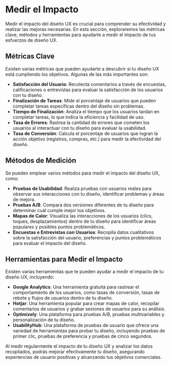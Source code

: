 # Medir el Impacto

Medir el impacto del diseño UX es crucial para comprender su efectividad y realizar las mejoras necesarias. En esta sección, exploraremos las métricas clave, métodos y herramientas para ayudarte a medir el impacto de tus esfuerzos de diseño UX.

## Métricas Clave

Existen varias métricas que pueden ayudarte a descubrir si tu diseño UX está cumpliendo los objetivos. Algunas de las más importantes son:

- **Satisfacción del Usuario**: Recolecta comentarios a través de encuestas, calificaciones o entrevistas para evaluar la satisfacción de los usuarios con tu diseño.
- **Finalización de Tareas**: Mide el porcentaje de usuarios que pueden completar tareas específicas dentro del diseño sin problemas.
- **Tiempo de Finalización**: Analiza el tiempo que los usuarios tardan en completar tareas, lo que indica la eficiencia y facilidad de uso.
- **Tasa de Errores**: Rastrea la cantidad de errores que cometen los usuarios al interactuar con tu diseño para evaluar la usabilidad.
- **Tasa de Conversión**: Calcula el porcentaje de usuarios que logran la acción objetivo (registros, compras, etc.) para medir la efectividad del diseño.

## Métodos de Medición

Se pueden emplear varios métodos para medir el impacto del diseño UX, como:

- **Pruebas de Usabilidad**: Realiza pruebas con usuarios reales para observar sus interacciones con tu diseño, identificar problemas y áreas de mejora.
- **Pruebas A/B**: Compara dos versiones diferentes de tu diseño para determinar cuál cumple mejor tus objetivos.
- **Mapas de Calor**: Visualiza las interacciones de los usuarios (clics, toques, desplazamientos) dentro de tu diseño para identificar áreas populares y posibles puntos problemáticos.
- **Encuestas e Entrevistas con Usuarios**: Recopila datos cualitativos sobre la satisfacción del usuario, preferencias y puntos problemáticos para evaluar el impacto del diseño.

## Herramientas para Medir el Impacto

Existen varias herramientas que te pueden ayudar a medir el impacto de tu diseño UX, incluyendo:

- **Google Analytics**: Una herramienta gratuita para rastrear el comportamiento de los usuarios, como tasas de conversión, tasas de rebote y flujos de usuarios dentro de tu diseño.
- **Hotjar**: Una herramienta popular para crear mapas de calor, recopilar comentarios de usuarios y grabar sesiones de usuarios para su análisis.
- **Optimizely**: Una plataforma para pruebas A/B, pruebas multivariables y personalización de tu diseño.
- **UsabilityHub**: Una plataforma de pruebas de usuario que ofrece una variedad de herramientas para probar tu diseño, incluyendo pruebas de primer clic, pruebas de preferencia y pruebas de cinco segundos.

Al medir regularmente el impacto de tu diseño UX y analizar los datos recopilados, podrás mejorar efectivamente tu diseño, asegurando experiencias de usuario positivas y alcanzando tus objetivos comerciales.
